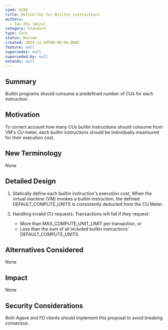 ```yaml
---
simd: 0198
title: Define CUs for Builtin instructions
authors:
  - Tao Zhu (Anza)
category: Standard
type: Core
status: Review
created: 2024-11-20T00:00:00.000Z
feature: null
supersedes: null
superseded-by: null
extends: null
---
```


## Summary

Builtin programs should consume a predefined number of CUs for each instruction.

## Motivation

To correct account how many CUs builtin instructions should consume from VM's
CU meter, each builtin instructions should be individually meansured for their
execution cost.

## New Terminology

None

## Detailed Design

1. Statically define each builtin instruction's execution cost, When the virtual
machine (VM) invokes a builtin instruction, the defined DEFAULT_COMPUTE_UNITS
is consistently deducted from the CU Meter.

2. Handling invalid CU requests: Transactions will fail if they request:
   - More than MAX_COMPUTE_UNIT_LIMIT per transaction, or
   - Less than the sum of all included builtin instructions'
     DEFAULT_COMPUTE_UNITS

## Alternatives Considered

None

## Impact

None

## Security Considerations

Both Agave and FD clients should implement this proposal to avoid breaking
consensus.

